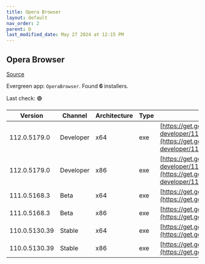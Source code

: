 ```yaml
---
title: Opera Browser
layout: default
nav_order: 2
parent: O
last_modified_date: May 27 2024 at 12:15 PM
---
```


## Opera Browser

[Source](https://www.opera.com/browsers/opera)

Evergreen app: `OperaBrowser`. Found **6** installers.

Last check: 🟢

| Version       | Channel   | Architecture | Type | URI                                                                                                                                                                                                                    |
| ------------- | --------- | ------------ | ---- | ---------------------------------------------------------------------------------------------------------------------------------------------------------------------------------------------------------------------- |
| 112.0.5179.0  | Developer | x64          | exe  | [https://get.geo.opera.com/pub/opera-developer/112.0.5179.0/win/Opera_Developer_112.0.5179.0_Setup_x64.exe](https://get.geo.opera.com/pub/opera-developer/112.0.5179.0/win/Opera_Developer_112.0.5179.0_Setup_x64.exe) |
| 112.0.5179.0  | Developer | x86          | exe  | [https://get.geo.opera.com/pub/opera-developer/112.0.5179.0/win/Opera_Developer_112.0.5179.0_Setup.exe](https://get.geo.opera.com/pub/opera-developer/112.0.5179.0/win/Opera_Developer_112.0.5179.0_Setup.exe)         |
| 111.0.5168.3  | Beta      | x64          | exe  | [https://get.geo.opera.com/pub/opera-beta/111.0.5168.3/win/Opera_beta_111.0.5168.3_Setup_x64.exe](https://get.geo.opera.com/pub/opera-beta/111.0.5168.3/win/Opera_beta_111.0.5168.3_Setup_x64.exe)                     |
| 111.0.5168.3  | Beta      | x86          | exe  | [https://get.geo.opera.com/pub/opera-beta/111.0.5168.3/win/Opera_beta_111.0.5168.3_Setup.exe](https://get.geo.opera.com/pub/opera-beta/111.0.5168.3/win/Opera_beta_111.0.5168.3_Setup.exe)                             |
| 110.0.5130.39 | Stable    | x64          | exe  | [https://get.geo.opera.com/pub/opera/desktop/110.0.5130.39/win/Opera_110.0.5130.39_Setup_x64.exe](https://get.geo.opera.com/pub/opera/desktop/110.0.5130.39/win/Opera_110.0.5130.39_Setup_x64.exe)                     |
| 110.0.5130.39 | Stable    | x86          | exe  | [https://get.geo.opera.com/pub/opera/desktop/110.0.5130.39/win/Opera_110.0.5130.39_Setup.exe](https://get.geo.opera.com/pub/opera/desktop/110.0.5130.39/win/Opera_110.0.5130.39_Setup.exe)                             |
